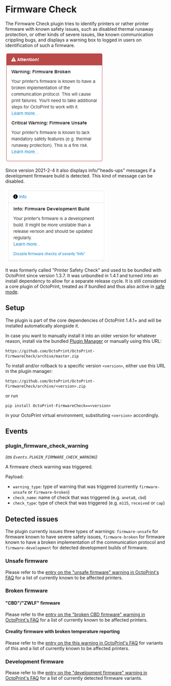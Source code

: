 # Firmware Check

The Firmware Check plugin tries to identify printers or rather printer firmware with known safety issues, such as
disabled thermal runaway protection, or other kinds of severe issues, like known communication crippling bugs, and
displays a warning box to logged in users on identification of such a firmware.

![Screenshot of two warnings](https://raw.githubusercontent.com/OctoPrint/OctoPrint-FirmwareCheck/master/extras/screenshot.png)

Since version 2021-2-4 it also displays info/"heads-ups" messages if a development firmware build
is detected. This kind of message can be disabled.

![Screenshot of an info](https://raw.githubusercontent.com/OctoPrint/OctoPrint-FirmwareCheck/master/extras/screenshot2.png)

It was formerly called "Printer Safety Check" and used to be bundled with OctoPrint since version
1.3.7. It was unbundled in 1.4.1 and turned into an install dependency to allow for a separate release cycle. It is
still considered a core plugin of OctoPrint, treated as if bundled and thus also active in [safe mode](https://docs.octoprint.org/en/master/features/safemode.html).

## Setup

The plugin is part of the core dependencies of OctoPrint 1.4.1+ and will be installed automatically alongside it.

In case you want to manually install it into an older version for whatever reason, install via the bundled
[Plugin Manager](https://docs.octoprint.org/en/master/bundledplugins/pluginmanager.html)
or manually using this URL:

    https://github.com/OctoPrint/OctoPrint-FirmwareCheck/archive/master.zip

To install and/or rollback to a specific version `<version>`, either use this URL in the plugin manager:

    https://github.com/OctoPrint/OctoPrint-FirmwareCheck/archive/<version>.zip

or run

    pip install OctoPrint-FirmwareCheck==<version>

in your OctoPrint virtual environment, substituting `<version>` accordingly.

## Events

### plugin_firmware_check_warning

*(as `Events.PLUGIN_FIRMWARE_CHECK_WARNING`)*

A firmware check warning was triggered.

Payload:
  * `warning_type`: type of warning that was triggered (currently `firmware-unsafe` or `firmware-broken`)
  * `check_name`: name of check that was triggered (e.g. `aneta8`, `cbd`)
  * `check_type`: type of check that was triggered (e.g. `m115`, `received` or `cap`)

## Detected issues

The plugin currently issues three types of warnings: `firmware-unsafe` for firmware known to have severe safety issues,
`firmware-broken` for firmware known to have a broken implementation of the communication protocol
and `firmware-development` for detected development builds of firmware.

### Unsafe firmware

Please refer to the [entry on the "unsafe firmware" warning in OctoPrint's FAQ](https://faq.octoprint.org/warning-firmware-unsafe)
for a list of currently known to be affected printers.

### Broken firmware

#### "CBD"/"ZWLF" firmware

Please refer to the [entry on the "broken CBD firmware" warning in OctoPrint's FAQ](https://faq.octoprint.org/warning-firmware-broken-cbd)
for a list of currently known to be affected printers.

#### Creality firmware with broken temperature reporting

Please refer to the [entry on the this warning in OctoPrint's FAQ](https://faq.octoprint.org/warning-firmware-broken-creality-temp)
for variants of this and a list of currently known to be affected printers.

### Development firmware

Please refer to the [entry on the "development firmware" warning in OctoPrint's FAQ](https://faq.octoprint.org/warning-firmware-development)
for a list of currently detected firmware variants.
